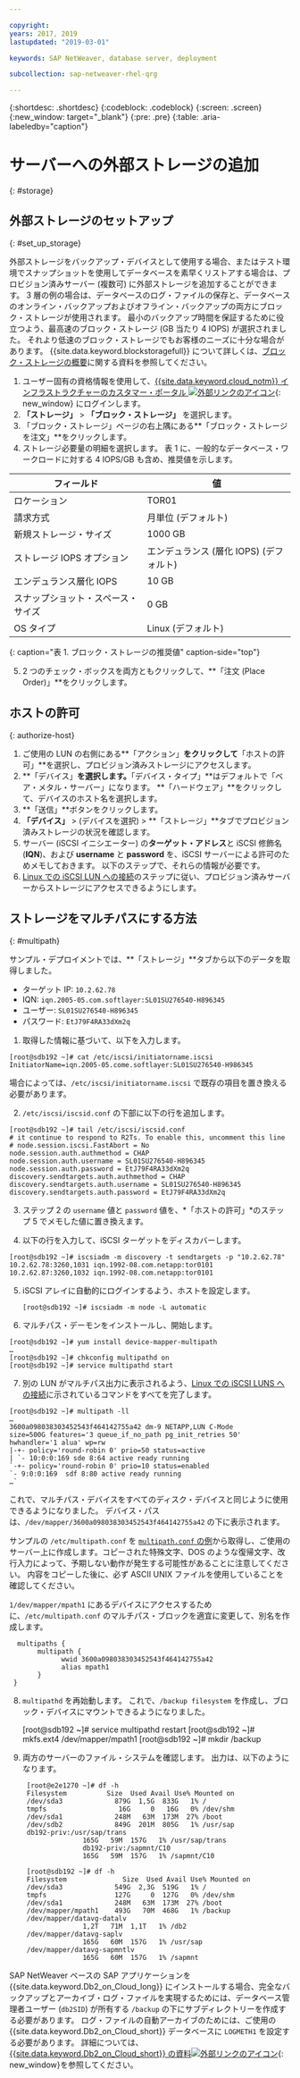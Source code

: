 ```yaml
---

copyright:
years: 2017, 2019
lastupdated: "2019-03-01"

keywords: SAP NetWeaver, database server, deployment

subcollection: sap-netweaver-rhel-qrg

---
```


{:shortdesc: .shortdesc}
{:codeblock: .codeblock}
{:screen: .screen}
{:new_window: target="_blank"}
{:pre: .pre}
{:table: .aria-labeledby="caption"}

# サーバーへの外部ストレージの追加
{: #storage}

## 外部ストレージのセットアップ
{: #set_up_storage}

外部ストレージをバックアップ・デバイスとして使用する場合、またはテスト環境でスナップショットを使用してデータベースを素早くリストアする場合は、プロビジョン済みサーバー (複数可) に外部ストレージを追加することができます。 3 層の例の場合は、データベースのログ・ファイルの保存と、データベースのオンライン・バックアップおよびオフライン・バックアップの両方にブロック・ストレージが使用されます。 最小のバックアップ時間を保証するために役立つよう、最高速のブロック・ストレージ (GB 当たり 4 IOPS) が選択されました。 それより低速のブロック・ストレージでもお客様のニーズに十分な場合があります。 {{site.data.keyword.blockstoragefull}} について詳しくは、[ブロック・ストレージの概要](/docs/infrastructure/BlockStorage?topic=BlockStorage-GettingStarted#getting-started-with-block-storage)に関する資料を参照してください。


1. ユーザー固有の資格情報を使用して、[{{site.data.keyword.cloud_notm}} インフラストラクチャーのカスタマー・ポータル ![外部リンクのアイコン](../icons/launch-glyph.svg "外部リンクのアイコン")](https://control.softlayer.com/){: new_window} にログインします。
2. **「ストレージ」** > **「ブロック・ストレージ」** を選択します。
3. 「ブロック・ストレージ」ページの右上隅にある**「ブロック・ストレージを注文」**をクリックします。
4. ストレージ必要量の明細を選択します。 表 1 に、一般的なデータベース・ワークロードに対する 4 IOPS/GB も含め、推奨値を示します。

|              フィールド               |      値                                        |
| -------------------------------- | ------------------------------------------------- |
|ロケーション                          | TOR01                                             |
|請求方式                    | 月単位 (デフォルト)                                 |
|新規ストレージ・サイズ                  | 1000 GB                                           |
|ストレージ IOPS オプション              | エンデュランス (層化 IOPS) (デフォルト)                 |
|エンデュランス層化 IOPS             | 10 GB                                             |
|スナップショット・スペース・サイズ               | 0 GB                                              |
|OS タイプ                           | Linux (デフォルト)                                 |
{: caption="表 1. ブロック・ストレージの推奨値" caption-side="top"}

5. 2 つのチェック・ボックスを両方ともクリックして、**「注文 (Place Order)」**をクリックします。

## ホストの許可
{: authorize-host}

1. ご使用の LUN の右側にある**「アクション」**をクリックして**「ホストの許可」**を選択し、プロビジョン済みストレージにアクセスします。
2. **「デバイス」**を選択します。**「デバイス・タイプ」**はデフォルトで「ベア・メタル・サーバー」になります。 **「ハードウェア」**をクリックして、デバイスのホスト名を選択します。
3. **「送信」**ボタンをクリックします。
4. **「デバイス」** > (デバイスを選択) > **「ストレージ」**タブでプロビジョン済みストレージの状況を確認します。
5. サーバー (iSCSI イニシエーター) の**ターゲット・アドレス**と iSCSI 修飾名 (**IQN**)、および **username** と **password** を、iSCSI サーバーによる許可のためメモしておきます。 以下のステップで、それらの情報が必要です。
6. [Linux での iSCSI LUN への接続](/docs/infrastructure/BlockStorage?topic=BlockStorage-mountingLinux#connecting-to-mpio-iscsi-luns-on-linux)のステップに従い、プロビジョン済みサーバーからストレージにアクセスできるようにします。

## ストレージをマルチパスにする方法
{: #multipath}

サンプル・デプロイメントでは、**「ストレージ」**タブから以下のデータを取得しました。
  * ターゲット IP: `10.2.62.78`
  * IQN: `iqn.2005-05.com.softlayer:SL01SU276540-H896345`
  * ユーザー: `SL01SU276540-H896345`
  * パスワード: `EtJ79F4RA33dXm2q`

1. 取得した情報に基づいて、以下を入力します。
```
[root@sdb192 ~]# cat /etc/iscsi/initiatorname.iscsi
InitiatorName=iqn.2005-05.come.softlayer:SL01SU276540-H986345
```
   場合によっては、`/etc/iscsi/initiatorname.iscsi` で既存の項目を置き換える必要があります。

2. `/etc/iscsi/iscsid.conf` の下部に以下の行を追加します。
```
[root@sdb192 ~]# tail /etc/iscsi/iscsid.conf
# it continue to respond to R2Ts. To enable this, uncomment this line
# node.session.iscsi.FastAbort = No
node.session.auth.authmethod = CHAP
node.session.auth.username = SL01SU276540-H896345
node.session.auth.password = EtJ79F4RA33dXm2q
discovery.sendtargets.auth.authmethod = CHAP
discovery.sendtargets.auth.username = SL01SU276540-H896345
discovery.sendtargets.auth.password = EtJ79F4RA33dXm2q
```

3. ステップ 2 の `username` 値と `password` 値を、*「ホストの許可」*のステップ 5 でメモした値に置き換えます。

4. 以下の行を入力して、iSCSI ターゲットをディスカバーします。
```
[root@sdb192 ~]# iscsiadm -m discovery -t sendtargets -p "10.2.62.78"
10.2.62.78:3260,1031 iqn.1992-08.com.netapp:tor0101
10.2.62.87:3260,1032 iqn.1992-08.com.netapp:tor0101
```

5. iSCSI アレイに自動的にログインするよう、ホストを設定します。

      `[root@sdb192 ~]# iscsiadm -m node -L automatic`

6. マルチパス・デーモンをインストールし、開始します。
```
[root@sdb192 ~]# yum install device-mapper-multipath
…
[root@sdb192 ~]# chkconfig multipathd on
[root@sdb192 ~]# service multipathd start
```

7. 別の LUN がマルチパス出力に表示されるよう、[Linux での iSCSI LUNS への接続](/docs/infrastructure/BlockStorage?topic=BlockStorage-mountingLinux)に示されているコマンドをすべてを完了します。
```
[root@sdb192 ~]# multipath -ll
…
3600a098038303452543f464142755a42 dm-9 NETAPP,LUN C-Mode
size=500G features='3 queue_if_no_path pg_init_retries 50' hwhandler='1 alua' wp=rw
|-+- policy='round-robin 0' prio=50 status=active
| `- 10:0:0:169 sde 8:64 active ready running
`-+- policy='round-robin 0' prio=10 status=enabled
`- 9:0:0:169  sdf 8:80 active ready running
…`
```

これで、マルチパス・デバイスをすべてのディスク・デバイスと同じように使用できるようになりました。 デバイス・パスは、`/dev/mapper/3600a098038303452543f464142755a42` の下に表示されます。

サンプルの `/etc/multipath.conf` を [`multipath.conf` の例](/docs/infrastructure/sap-netweaver-rhel-qrg?topic=sap-netweaver-rhel-qrg-sample)から取得し、ご使用のサーバー上に作成します。コピーされた特殊文字、DOS のような復帰文字、改行入力によって、予期しない動作が発生する可能性があることに注意してください。 内容をコピーした後に、必ず ASCII UNIX ファイルを使用していることを確認してください。

`1/dev/mapper/mpath1` にあるデバイスにアクセスするために、`/etc/multipath.conf` のマルチパス・ブロックを適宜に変更して、別名を作成します。

      multipaths {
	       multipath {
		         wwid 3600a098038303452543f464142755a42
		         alias mpath1
	       }
     }

8. `multipathd` を再始動します。 これで、`/backup filesystem` を作成し、ブロック・デバイスにマウントできるようになりました。

      [root@sdb192 ~]# service multipathd restart
      [root@sdb192 ~]# mkfs.ext4 /dev/mapper/mpath1
      [root@sdb192 ~]# mkdir  /backup

9. 両方のサーバーのファイル・システムを確認します。 出力は、以下のようになります。

        [root@e2e1270 ~]# df -h
        Filesystem		    Size  Used Avail Use% Mounted on
        /dev/sda3             879G  1,5G  833G   1% /
        tmpfs                  16G     0   16G   0% /dev/shm
        /dev/sda1             248M   63M  173M  27% /boot
        /dev/sdb2             849G  201M  805G   1% /usr/sap
        db192-priv:/usr/sap/trans
                      165G   59M  157G   1% /usr/sap/trans
                      db192-priv:/sapmnt/C10
                      165G   59M  157G   1% /sapmnt/C10

        [root@sdb192 ~]# df -h
        Filesystem      	    Size  Used Avail Use% Mounted on
        /dev/sda3             549G  2,3G  519G   1% /
        tmpfs                 127G     0  127G   0% /dev/shm
        /dev/sda1             248M   63M  173M  27% /boot
        /dev/mapper/mpath1    493G   70M  468G   1% /backup
        /dev/mapper/datavg-datalv
                      1,2T   71M  1,1T   1% /db2
        /dev/mapper/datavg-saplv
                      165G   60M  157G   1% /usr/sap
        /dev/mapper/datavg-sapmntlv
                      165G   60M  157G   1% /sapmnt

SAP NetWeaver ベースの SAP アプリケーションを {{site.data.keyword.Db2_on_Cloud_long}} にインストールする場合、完全なバックアップとアーカイブ・ログ・ファイルを実現するためには、データベース管理者ユーザー (`db2SID`) が所有する `/backup` の下にサブディレクトリーを作成する必要があります。 ログ・ファイルの自動アーカイブのためには、ご使用の {{site.data.keyword.Db2_on_Cloud_short}} データベースに `LOGMETH1` を設定する必要があります。 詳細については、[{{site.data.keyword.Db2_on_Cloud_short}} の資料![外部リンクのアイコン](../icons/launch-glyph.svg "外部リンクのアイコン")](http://www.ibm.com/support/knowledgecenter/SSEPGG_10.5.0/com.ibm.db2.luw.admin.ha.doc/doc/c0051344.html){: new_window}を参照してください。
